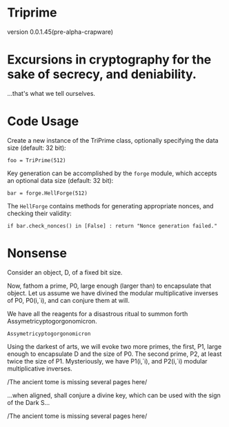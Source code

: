 # Triprime 
version 0.0.1.45(pre-alpha-crapware)

# Excursions in cryptography for the sake of secrecy, and deniability.
...that's what we tell ourselves.

# Code Usage
Create a new instance of the TriPrime class, optionally specifying the data size (default: 32 bit):

```foo = TriPrime()
foo = TriPrime(512)
```

Key generation can be accomplished by the `forge` module, which accepts an optional data size (default: 32 bit):

```bar = forge.HellForge()
bar = forge.HellForge(512)
```

The `HellForge` contains methods for generating appropriate nonces, and checking their validity:

```bar.gen_nonces()
if bar.check_nonces() in [False] : return "Nonce generation failed."
```

# Nonsense

Consider an object, D, of a fixed bit size.

Now, fathom a prime, P0, large enough (larger than) to encapsulate that object.
Let us assume we have divined the modular multiplicative inverses of P0, P0(i,\`i), and can conjure them at will.

We have all the reagents for a disastrous ritual to summon forth Assymetricyptogorgonomicron.

`Assymetricyptogorgonomicron`

Using the darkest of arts, we will evoke two more primes, the first, P1, large enough to encapsulate D and the size of P0. The second prime, P2, at least twice the size of P1. Mysteriously, we have P1(i,\`i), and P2(i,\`i) modular multiplicative inverses.

/The ancient tome is missing several pages here/

...when aligned, shall conjure a divine key, which can be used with the sign of the Dark S...

/The ancient tome is missing several pages here/
